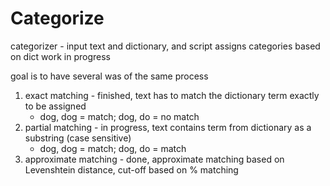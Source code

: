 # Categorize
categorizer - input text and dictionary, and script assigns categories based on dict
work in progress

goal is to have several was of the same process

1) exact matching - finished, text has to match the dictionary term exactly to be assigned 
     - dog, dog = match; dog, do = no match
2) partial matching - in progress, text contains term from dictionary as a substring (case sensitive)
     - dog, dog = match; dog, do = match
3) approximate matching - done, approximate matching based on Levenshtein distance, cut-off based on % matching

